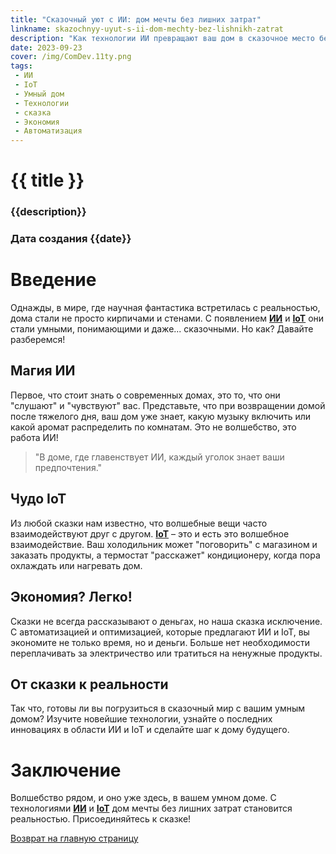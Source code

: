 ```yaml
---
title: "Сказочный уют с ИИ: дом мечты без лишних затрат"
linkname: skazochnyy-uyut-s-ii-dom-mechty-bez-lishnikh-zatrat
description: "Как технологии ИИ превращают ваш дом в сказочное место без огромных инвестиций."
date: 2023-09-23
cover: /img/ComDev.11ty.png
tags: 
 - ИИ
 - IoT
 - Умный дом
 - Технологии
 - сказка
 - Экономия
 - Автоматизация
---
```


# {{ title }}
### {{description}}
### Дата создания {{date}}

# Введение
Однажды, в мире, где научная фантастика встретилась с реальностью, дома стали не просто кирпичами и стенами. С появлением **[ИИ](/)** и **[IoT](/)** они стали умными, понимающими и даже... сказочными. Но как? Давайте разберемся!

## Магия ИИ
Первое, что стоит знать о современных домах, это то, что они "слушают" и "чувствуют" вас. Представьте, что при возвращении домой после тяжелого дня, ваш дом уже знает, какую музыку включить или какой аромат распределить по комнатам. Это не волшебство, это работа ИИ!

> "В доме, где главенствует ИИ, каждый уголок знает ваши предпочтения."

## Чудо IoT
Из любой сказки нам известно, что волшебные вещи часто взаимодействуют друг с другом. **[IoT](/)** – это и есть это волшебное взаимодействие. Ваш холодильник может "поговорить" с магазином и заказать продукты, а термостат "расскажет" кондиционеру, когда пора охлаждать или нагревать дом.

## Экономия? Легко!
Сказки не всегда рассказывают о деньгах, но наша сказка исключение. С автоматизацией и оптимизацией, которые предлагают ИИ и IoT, вы экономите не только время, но и деньги. Больше нет необходимости переплачивать за электричество или тратиться на ненужные продукты.

## От сказки к реальности
Так что, готовы ли вы погрузиться в сказочный мир с вашим умным домом? Изучите новейшие технологии, узнайте о последних инновациях в области ИИ и IoT и сделайте шаг к дому будущего.

# Заключение
Волшебство рядом, и оно уже здесь, в вашем умном доме. С технологиями **[ИИ](/)** и **[IoT](/)** дом мечты без лишних затрат становится реальностью. Присоединяйтесь к сказке!

[Возврат на главную страницу](/)